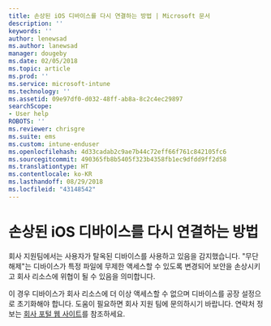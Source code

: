 ```yaml
---
title: 손상된 iOS 디바이스를 다시 연결하는 방법 | Microsoft 문서
description: ''
keywords: ''
author: lenewsad
ms.author: lanewsad
manager: dougeby
ms.date: 02/05/2018
ms.topic: article
ms.prod: ''
ms.service: microsoft-intune
ms.technology: ''
ms.assetid: 09e97df0-d032-48ff-ab8a-8c2c4ec29897
searchScope:
- User help
ROBOTS: ''
ms.reviewer: chrisgre
ms.suite: ems
ms.custom: intune-enduser
ms.openlocfilehash: 4d33cadab2c9ae7b44c72eff66f761c842105fc6
ms.sourcegitcommit: 490365fb8b5405f323b4358fb1ec9dfdd9ff2d58
ms.translationtype: HT
ms.contentlocale: ko-KR
ms.lasthandoff: 08/29/2018
ms.locfileid: "43148542"
---
```

# <a name="how-to-reconnect-a-compromised-ios-device"></a>손상된 iOS 디바이스를 다시 연결하는 방법

회사 지원팀에서는 사용자가 탈옥된 디바이스를 사용하고 있음을 감지했습니다. "무단 해제"는 디바이스가 특정 파일에 무제한 액세스할 수 있도록 변경되어 보안을 손상시키고 회사 리소스에 위협이 될 수 있음을 의미합니다. 

이 경우 디바이스가 회사 리소스에 더 이상 액세스할 수 없으며 디바이스를 공장 설정으로 초기화해야 합니다. 도움이 필요하면 회사 지원 팀에 문의하시기 바랍니다. 연락처 정보는 [회사 포털 웹 사이트](https://go.microsoft.com/fwlink/?linkid=2010980)를 참조하세요.
